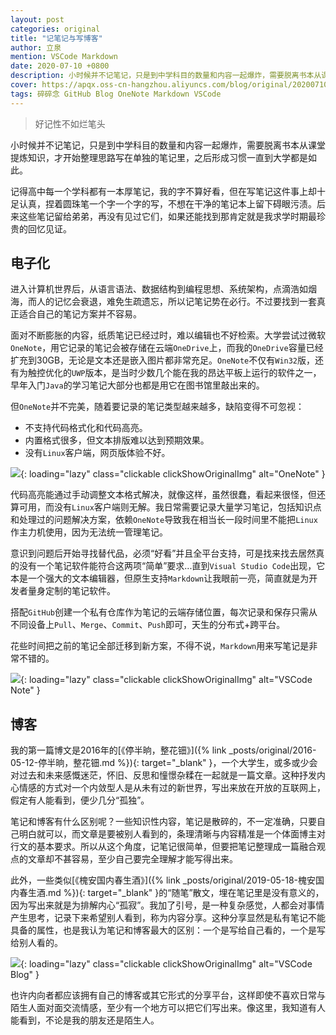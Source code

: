 ```yaml
---
layout: post
categories: original
title: "记笔记与写博客"
author: 立泉
mention: VSCode Markdown
date: 2020-07-10 +0800
description: 小时候并不记笔记，只是到中学科目的数量和内容一起爆炸，需要脱离书本从课堂提炼知识，才开始整理思路写在单独的笔记里，之后形成习惯一直到大学都是如此。
cover: https://apqx.oss-cn-hangzhou.aliyuncs.com/blog/original/20200710/note_vscode.webp
tags: 碎碎念 GitHub Blog OneNote Markdown VSCode
---
```


> 好记性不如烂笔头

小时候并不记笔记，只是到中学科目的数量和内容一起爆炸，需要脱离书本从课堂提炼知识，才开始整理思路写在单独的笔记里，之后形成习惯一直到大学都是如此。

记得高中每一个学科都有一本厚笔记，我的字不算好看，但在写笔记这件事上却十足认真，捏着圆珠笔一个字一个字的写，不想在干净的笔记本上留下碍眼污渍。后来这些笔记留给弟弟，再没有见过它们，如果还能找到那肯定就是我求学时期最珍贵的回忆见证。

## 电子化

进入计算机世界后，从语言语法、数据结构到编程思想、系统架构，点滴浩如烟海，而人的记忆会衰退，难免生疏遗忘，所以记笔记势在必行。不过要找到一套真正适合自己的笔记方案并不容易。

面对不断膨胀的内容，纸质笔记已经过时，难以编辑也不好检索。大学尝试过微软`OneNote`，用它记录的笔记会被存储在云端`OneDrive`上，而我的`OneDrive`容量已经扩充到30GB，无论是文本还是嵌入图片都非常充足。`OneNote`不仅有`Win32`版，还有为触控优化的`UWP`版本，是当时少数几个能在我的昂达平板上运行的软件之一，早年入门`Java`的学习笔记大部分也都是用它在图书馆里敲出来的。

但`OneNote`并不完美，随着要记录的笔记类型越来越多，缺陷变得不可忽视：

* 不支持代码格式化和代码高亮。
* 内置格式很多，但文本排版难以达到预期效果。
* 没有`Linux`客户端，网页版体验不好。

![](https://apqx.oss-cn-hangzhou.aliyuncs.com/blog/original/20200710/note_onenote.webp){: loading="lazy" class="clickable clickShowOriginalImg" alt="OneNote" }

代码高亮能通过手动调整文本格式解决，就像这样，虽然很蠢，看起来很怪，但还算可用，而没有`Linux`客户端则无解。我日常需要记录大量学习笔记，包括知识点和处理过的问题解决方案，依赖`OneNote`导致我在相当长一段时间里不能把`Linux`作主力机使用，因为无法统一管理笔记。

意识到问题后开始寻找替代品，必须“好看”并且全平台支持，可是找来找去居然真的没有一个笔记软件能符合这两项“简单”要求...直到`Visual Studio Code`出现，它本是一个强大的文本编辑器，但原生支持`Markdown`让我眼前一亮，简直就是为开发者量身定制的笔记软件。

搭配`GitHub`创建一个私有仓库作为笔记的云端存储位置，每次记录和保存只需从不同设备上`Pull`、`Merge`、`Commit`、`Push`即可，天生的分布式+跨平台。

花些时间把之前的笔记全部迁移到新方案，不得不说，`Markdown`用来写笔记是非常不错的。

![](https://apqx.oss-cn-hangzhou.aliyuncs.com/blog/original/20200710/note_vscode.webp){: loading="lazy" class="clickable clickShowOriginalImg" alt="VSCode Note" }

## 博客

我的第一篇博文是2016年的[《停半晌，整花钿》]({% link _posts/original/2016-05-12-停半晌，整花钿.md %}){: target="_blank" }，一个大学生，或多或少会对过去和未来感慨迷茫，怀旧、反思和憧憬杂糅在一起就是一篇文章。这种抒发内心情感的方式对一个内敛型人是从未有过的新世界，写出来放在开放的互联网上，假定有人能看到，便少几分“孤独”。

笔记和博客有什么区别呢？一些知识性内容，笔记是散碎的，不一定准确，只要自己明白就可以，而文章是要被别人看到的，条理清晰与内容精准是一个体面博主对行文的基本要求。所以从这个角度，记笔记很简单，但要把笔记整理成一篇融合观点的文章却不甚容易，至少自己要完全理解才能写得出来。

此外，一些类似[《槐安国内春生酒》]({% link _posts/original/2019-05-18-槐安国内春生酒.md %}){: target="_blank" }的“随笔”散文，埋在笔记里是没有意义的，因为写出来就是为排解内心“孤寂”。我加了引号，是一种复杂感觉，人都会对事情产生思考，记录下来希望别人看到，称为内容分享。这种分享显然是私有笔记不能具备的属性，也是我认为笔记和博客最大的区别：一个是写给自己看的，一个是写给别人看的。

![](https://apqx.oss-cn-hangzhou.aliyuncs.com/blog/original/20200710/blog_vscode.webp){: loading="lazy" class="clickable clickShowOriginalImg" alt="VSCode Blog" }

也许内向者都应该拥有自己的博客或其它形式的分享平台，这样即使不喜欢日常与陌生人面对面交流情感，至少有一个地方可以把它们写出来。像这里，我知道有人能看到，不论是我的朋友还是陌生人。